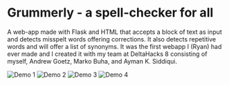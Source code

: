 # Grummerly - a spell-checker for all
A web-app made with Flask and HTML that accepts a block of text as input and detects misspelt words offering corrections. It also detects repetitive words and will offer a list of synonyms. It was the first webapp I (Ryan) had ever made and I created it with my team at DeltaHacks 8 consisting of myself, Andrew Goetz, Marko Buha, and Ayman K. Siddiqui.

![Demo 1](https://github.com/rscoywolf/grummerly/blob/main/demo_images/grummerly-1.png)
![Demo 2](https://github.com/rscoywolf/grummerly/blob/main/demo_images/grummerly-2.png)
![Demo 3](https://github.com/rscoywolf/grummerly/blob/main/demo_images/grummerly-3.png)
![Demo 4](https://github.com/rscoywolf/grummerly/blob/main/demo_images/grummerly-4.png)
